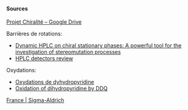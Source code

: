 #### Sources
[Projet Chiralité – Google Drive](https://drive.google.com/open?id=1HZa88cIptL32WiFF-kcEdx_fFCnsvr0d)

Barrières de rotations:
 - [Dynamic HPLC on chiral stationary phases:
A powerful tool for the investigation of
stereomutation processes](https://drive.google.com/drive/folders/1cCdrrf9hOd3agpdTgl3jbFVZy3pFIU_g)
- [HPLC detectors review](http://quimica.udea.edu.co/~carlopez/cromatohplc/hplc-detectors-review-2010.pdf)

Oxydations:
- [Oxydations de dyhydropyridine](https://tel.archives-ouvertes.fr/tel-00496342/document)
- [Oxidation of dihydropyridine by DDQ](http://www.chemtube3d.com/AsymAux_DDQox.html)


[France \| Sigma-Aldrich](https://www.sigmaaldrich.com/france.html)
